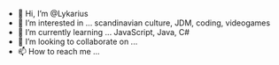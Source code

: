 - 👋 Hi, I’m @Lykarius
- 👀 I’m interested in ... scandinavian culture, JDM, coding, videogames
- 🌱 I’m currently learning ... JavaScript, Java, C#
- 💞️ I’m looking to collaborate on ...
- 📫 How to reach me ...

<!---
Lykarius/Lykarius is a ✨ special ✨ repository because its `README.md` (this file) appears on your GitHub profile.
You can click the Preview link to take a look at your changes.
--->
